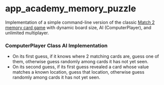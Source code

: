 # app_academy_memory_puzzle
Implementation of a simple command-line version of the classic [Match 2 memory card game](http://mypuzzle.org/find-the-pair) with dynamic board size, AI (ComputerPlayer), and unlimited multiplayer.

### ComputerPlayer Class AI Implementation
* On its first guess, if it knows where 2 matching cards are, guess one of them, otherwise guess randomly among cards it has not yet seen.
* On its second guess, if its first guess revealed a card whose value matches a known location, guess that location, otherwise guess randomly among cards it has not yet seen.
